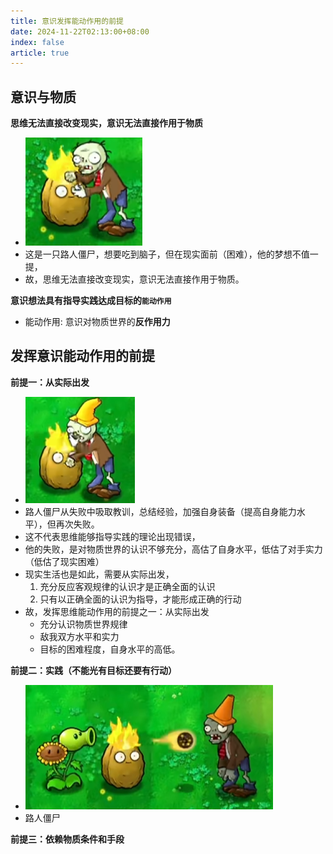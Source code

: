 ```yaml
---
title: 意识发挥能动作用的前提
date: 2024-11-22T02:13:00+08:00
index: false
article: true
---
```



## 意识与物质

**思维无法直接改变现实，意识无法直接作用于物质**

- ![alt text](assets/images/image-4.png)
- 这是一只路人僵尸，想要吃到脑子，但在现实面前（困难），他的梦想不值一提，
- 故，思维无法直接改变现实，意识无法直接作用于物质。

**意识想法具有指导实践达成目标的`能动作用`**
- 能动作用: 意识对物质世界的**反作用力**


## 发挥意识能动作用的前提

**前提一：从实际出发**

- ![alt text](assets/images/image-5.png)
- 路人僵尸从失败中吸取教训，总结经验，加强自身装备（提高自身能力水平），但再次失败。
- 这不代表思维能够指导实践的理论出现错误，
- 他的失败，是对物质世界的认识不够充分，高估了自身水平，低估了对手实力（低估了现实困难）
- 现实生活也是如此，需要从实际出发，
  1. 充分反应客观规律的认识才是正确全面的认识
  2. 只有以正确全面的认识为指导，才能形成正确的行动
- 故，发挥思维能动作用的前提之一：从实际出发
  - 充分认识物质世界规律
  - 敌我双方水平和实力
  - 目标的困难程度，自身水平的高低。

**前提二：实践（不能光有目标还要有行动）**

- ![alt text](assets/images/image-6.png)
- 路人僵尸

**前提三：依赖物质条件和手段**

